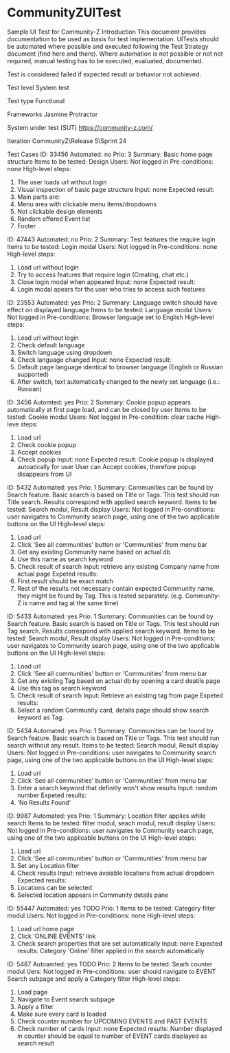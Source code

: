 # CommunityZUITest
Sample UI Test for Community-Z
Introduction
This document provides documentation to be used as basis for test implementation. UITests should be automated where possible and executed following the Test Strategy document (find here and there). Where automation is not possible or not not required, manual testing has to be executed, evaluated, documented.

Test is considered failed if expected result or behavior not achieved.

Test level
System test

Test type
Functional

Frameworks
Jasmine
Protractor

System under test (SUT)
https://community-z.com/

Iteration
CommunityZ\Release 5\Sprint 24

Test Cases
ID: 33456
Automated: no
Prio: 3
Summary: Basic home page structure
Items to be tested: Design
Users: Not logged in
Pre-conditions: none
High-level steps:
1. The user loads url without login
2. Visual inspection of basic page structure
Input: none
Expected result:
0. Main parts are: 
1. Menu area with clickable menu items/dropdowns
2. Not clickable design elements
3. Random offered Event list
4. Footer

ID: 47443
Automated: no
Prio: 2
Summary: Test features the require login
Items to be tested: Login modal
Users: Not logged in
Pre-conditions: none
High-level steps:
1. Load url without login
2. Try to access features that require login (Creating, chat etc.)
3. Close login modal when appeared
Input: none
Expected result:
1. Login modal apears for the user who tries to access such features

ID: 23553
Automated: yes
Prio: 2
Summary: Language switch should have effect on displayed language
Items to be tested: Language modul
Users: Not logged in
Pre-conditions: Browser language set to English
High-level steps:
1. Load url without login
2. Check default language
3. Switch language using dropdown
4. Check language changed
Input: none
Expected result:
1. Default page language identical to browser language (English or Russian supported)
2. After switch, text automatically changed to the newly set language (i.e.: Russian)

ID: 3456
Automted: yes
Prio: 2
Summary: Cookie popup appears automatically at first page load, and can be closed by user
Items to be tested: Cookie modul
Users: Not logged in
Pre-condition: clear cache
High-leve steps:
1. Load url
2. Check cookie popup
3. Accept cookies
4. Check popup
Input: none
Expected result:
Cookie popup is displayed autoatically for user
User can Accept cookies, therefore popup disappears from UI

ID: 5432
Automated: yes
Prio: 1
Summary: Communities can be found by Search feature. Basic search is based on Title or Tags. This test should run Title search. Results correspond with applied search keyword.
Items to be tested: Search modul, Result display
Users: Not logged in
Pre-conditions: user navigates to Community search page, using one of the two applicable buttons on the UI
High-level steps:
1. Load url
2. Click 'See all communities' button or 'Communities' from menu bar
3. Get any existing Community name based on actual db
4. Use this name as search keyword
5. Check result of search
Input: retrieve any existing Company name from actual page
Expeted results:
1. First result should be exact match
2. Rest of the results not necessary contain expected Community name, they might be found by Tag. This is tested separately. (e.g. Community-Z is name and tag at the same time)

ID: 5433
Automated: yes
Prio: 1
Summary: Communities can be found by Search feature. Basic search is based on Title or Tags. This test should run Tag search. Results correspond with applied search keyword.
Items to be tested: Search modul, Result display
Users: Not logged in
Pre-conditions: user navigates to Community search page, using one of the two applicable buttons on the UI
High-level steps:
1. Load url
2. Click 'See all communities' button or 'Communities' from menu bar
3. Get any existing Tag based on actual db by opening a card deatils page
4. Use this tag as search keyword
5. Check result of search
Input: Retrieve an existing tag from page
Expeted results:
1. Select a random Community card, details page should show search keyword as Tag.

ID: 5434
Automated: yes
Prio: 1
Summary: Communities can be found by Search feature. Basic search is based on Title or Tags. This test should run search without any result.
Items to be tested: Search modul, Result display
Users: Not logged in
Pre-conditions: user navigates to Community search page, using one of the two applicable buttons on the UI
High-level steps:
1. Load url
2. Click 'See all communities' button or 'Communities' from menu bar
3. Enter a search keyword that definitly won't show results
Input: random number
Expeted results:
1. 'No Results Found'

ID: 9987
Automated: yes
Prio: 1
Summary: Location filter applies while search
Items to be tested: filter modul, seach modul, result display
Users: Not logged in
Pre-conditions: user navigates to Community search page, using one of the two applicable buttons on the UI
High-level steps: 
1. Load url
2. Click 'See all communities' button or 'Communities' from menu bar
3. Set any Location filter
4. Check results
Input: retrieve avaiable locations from actual dropdown
Expected results:
1. Locations can be selected
2. Selected location appears in Community details pane

ID: 55447
Automated: yes TODO
Prio: 1
Items to be tested: Category filter modul
Users: Not logged in
Pre-conditions: none
High-level steps: 
1. Load url home page
2. Click 'ONLINE EVENTS' link
3. Check search properties that are set automatically
Input: none
Expected results:
Category 'Online' filter applied in the search automatically

ID: 5487
Autoamted: yes TODO
Prio: 2
Items to be tested: Searh counter modul
Uers: Not logged in
Pre-conditions: user should navigate to EVENT Search subpage and apply a Category filter
High-level steps:
1. Load page
2. Navigate to Event search subpage
3. Apply a filter
4. Make sure every card is loaded
5. Check counter number for UPCOMING EVENTS and PAST EVENTS
6. Check number of cards
Input: none
Expected results:
Number displayed in counter should be equal to number of EVENT cards displayed as search result


